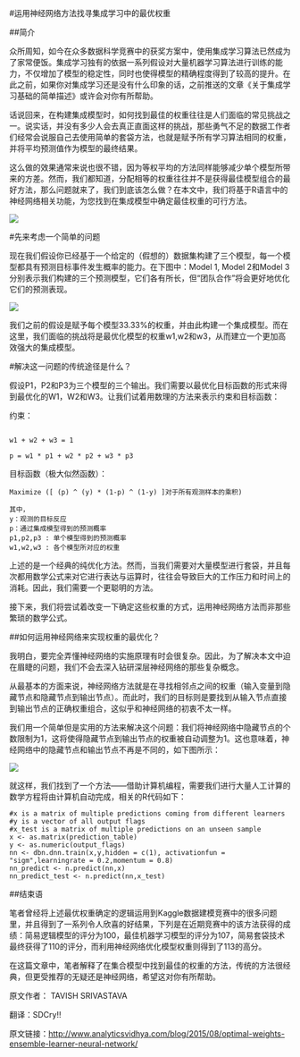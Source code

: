 #运用神经网络方法找寻集成学习中的最优权重

##简介

众所周知，如今在众多数据科学竞赛中的获奖方案中，使用集成学习算法已然成为了家常便饭。集成学习独有的依据一系列假设对大量机器学习算法进行训练的能力，不仅增加了模型的稳定性，同时也使得模型的精确程度得到了较高的提升。在此之前，如果你对集成学习还是没有什么印象的话，之前推送的文章《关于集成学习基础的简单描述》或许会对你有所帮助。

话说回来，在构建集成模型时，如何找到最佳的权重往往是人们面临的常见挑战之一。说实话，并没有多少人会去真正直面这样的挑战，那些勇气不足的数据工作者们经常会说服自己去使用简单的套袋方法，也就是赋予所有学习算法相同的权重，并将平均预测值作为模型的最终结果。

这么做的效果通常来说也很不错，因为等权平均的方法同样能够减少单个模型所带来的方差。然而，我们都知道，分配相等的权重往往并不是获得最佳模型组合的最好方法，那么问题就来了，我们到底该怎么做？在本文中，我们将基于R语言中的神经网络相关功能，为您找到在集成模型中确定最佳权重的可行方法。

![](http://static.datartisan.com/upload/attachment/2015/09/kBKQRx4P.jpg)

#先来考虑一个简单的问题

现在我们假设你已经基于一个给定的（假想的）数据集构建了三个模型，每一个模型都具有预测目标事件发生概率的能力。在下图中：Model 1, Model 2和Model 3分别表示我们构建的三个预测模型，它们各有所长，但“团队合作”将会更好地优化它们的预测表现。

![](http://static.datartisan.com/upload/attachment/2015/09/BMGoyN23.png)

我们之前的假设是赋予每个模型33.33%的权重，并由此构建一个集成模型。而在这里，我们面临的挑战将是最优化模型的权重w1,w2和w3，从而建立一个更加高效强大的集成模型。



#解决这一问题的传统途径是什么？

假设P1，P2和P3为三个模型的三个输出。我们需要以最优化目标函数的形式来得到最优化的W1，W2和W3。让我们试着用数理的方法来表示约束和目标函数：

约束：
```

w1 + w2 + w3 = 1

p = w1 * p1 + w2 * p2 + w3 * p3
```

目标函数（极大似然函数）：

```
Maximize ([ (p) ^ (y) * (1-p) ^ (1-y) ]对于所有观测样本的乘积)
```

```
其中，
y：观测的目标反应
p：通过集成模型得到的预测概率
p1,p2,p3 : 单个模型得到的预测概率 
w1,w2,w3 : 各个模型所对应的权重
```
上述的是一个经典的纯优化方法。然而，当我们需要对大量模型进行套袋，并且每次都用数学公式来对它进行表达与运算时，往往会导致巨大的工作压力和时间上的消耗。因此，我们需要一个更聪明的方法。

接下来，我们将尝试着改变一下确定这些权重的方式，运用神经网络方法而非那些繁琐的数学公式。



##如何运用神经网络来实现权重的最优化？

我明白，要完全弄懂神经网络的实施原理有时会很复杂。因此，为了解决本文中迫在眉睫的问题，我们不会去深入钻研深层神经网络的那些复杂概念。

从最基本的方面来说，神经网络方法就是在寻找相邻点之间的权重（输入变量到隐藏节点和隐藏节点到输出节点）。而此时，我们的目标则是要找到从输入节点直接到输出节点的正确权重组合，这似乎和神经网络的初衷不太一样。

我们用一个简单但是实用的方法来解决这个问题：我们将神经网络中隐藏节点的个数限制为1，这将使得隐藏节点到输出节点的权重被自动调整为1。这也意味着，神经网络中的隐藏节点和输出节点不再是不同的，如下图所示：

![](http://static.datartisan.com/upload/attachment/2015/09/ZCm7v4pj.png)

就这样，我们找到了一个方法——借助计算机编程，需要我们进行大量人工计算的数学方程将由计算机自动完成，相关的R代码如下：

```
#x is a matrix of multiple predictions coming from different learners
#y is a vector of all output flags 
#x_test is a matrix of multiple predictions on an unseen sample
x <- as.matrix(prediction_table)
y <- as.numeric(output_flags)
nn <- dbn.dnn.train(x,y,hidden = c(1), activationfun = "sigm",learningrate = 0.2,momentum = 0.8)
nn_predict <- n.predict(nn,x)
nn_predict_test <- n.predict(nn,x_test)
```

##结束语

笔者曾经将上述最优权重确定的逻辑运用到Kaggle数据建模竞赛中的很多问题里，并且得到了一系列令人欣喜的好结果，下列是在近期竞赛中的该方法获得的成绩：简易逻辑模型的评分为100，最佳机器学习模型的评分为107，简易套袋技术最终获得了110的评分，而利用神经网络优化模型权重则得到了113的高分。

在这篇文章中，笔者解释了在集合模型中找到最佳的权重的方法，传统的方法很经典，但更受推荐的无疑还是神经网络，希望这对你有所帮助。



原文作者： TAVISH SRIVASTAVA

翻译：SDCry!!

原文链接：http://www.analyticsvidhya.com/blog/2015/08/optimal-weights-ensemble-learner-neural-network/

